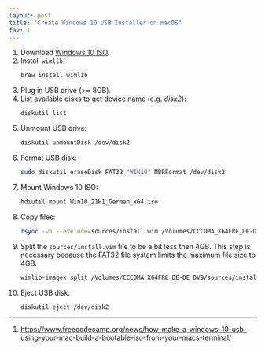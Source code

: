 ```yaml
---
layout: post
title: "Create Windows 10 USB Installer on macOS"
fav: 1
---
```


1. Download [Windows 10 ISO](https://www.microsoft.com/de-de/software-download/windows10ISO).
2. Install `wimlib`:
   ```bash
   brew install wimlib
   ```
3. Plug in USB drive (>= 8GB).
4. List available disks to get device name (e.g. *disk2*):
   ```bash
   diskutil list
   ```
5. Unmount USB drive:
   ```bash
   diskutil unmountDisk /dev/disk2
   ```
6. Format USB disk:
   ```bash
   sudo diskutil eraseDisk FAT32 "WIN10" MBRFormat /dev/disk2
   ```
7. Mount Windows 10 ISO:
   ```bash
   hdiutil mount Win10_21H1_German_x64.iso
   ```
8. Copy files:
   ```bash
   rsync -va --exclude=sources/install.wim /Volumes/CCCOMA_X64FRE_DE-DE_DV9/* /Volumes/WIN10/
   ```
9. Split the `sources/install.vim` file to be a bit less then 4GB. This step is necessary because the FAT32 file system limits the maximum file size to 4GB.
   ```bash
   wimlib-imagex split /Volumes/CCCOMA_X64FRE_DE-DE_DV9/sources/install.wim /Volumes/WIN10/sources/install.swm 3800
   ```
4. Eject USB disk:
   ```
   diskutil eject /dev/disk2
   ```

---
1. <https://www.freecodecamp.org/news/how-make-a-windows-10-usb-using-your-mac-build-a-bootable-iso-from-your-macs-terminal/>
